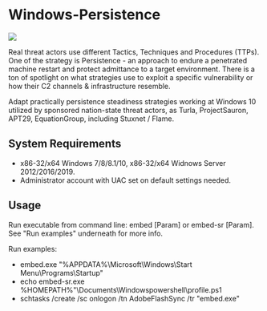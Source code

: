 # Windows-Persistence
![](https://img.shields.io/badge/Windows-Compatible-green.svg)

Real threat actors use different Tactics, Techniques and Procedures (TTPs). One of the strategy is Persistence - an approach to endure a penetrated machine restart and protect admittance to a target environment. There is a ton of spotlight on what strategies use to exploit a specific vulnerability or how their C2 channels & infrastructure resemble.

Adapt practically persistence steadiness strategies working at Windows 10 utilized by sponsored nation-state threat actors, as Turla, ProjectSauron, APT29, EquationGroup, including Stuxnet / Flame.
## System Requirements
*	x86-32/x64 Windows 7/8/8.1/10, x86-32/x64 Widnows Server 2012/2016/2019.
*	Administrator account with UAC set on default settings needed.
## Usage
Run executable from command line: embed [Param] or embed-sr [Param]. See "Run examples" underneath for more info.

Run examples:

*	embed.exe "%APPDATA%\Microsoft\Windows\Start Menu\Programs\Startup"
*	echo embed-sr.exe %HOMEPATH%"\Documents\Windowspowershell\profile.ps1
*	schtasks /create /sc onlogon /tn AdobeFlashSync /tr "embed.exe"

